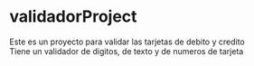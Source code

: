 # validadorProject

Este es un proyecto para validar las tarjetas de debito y credito  
Tiene un validador de digitos, de texto y de numeros de tarjeta  
